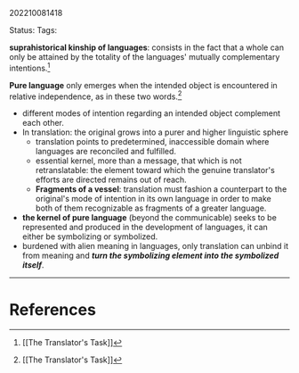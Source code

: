 202210081418

Status: 
Tags: 

**suprahistorical kinship of languages**: consists in the fact that a whole can only be attained by the totality of the languages' mutually complementary intentions.[^1]

**Pure language** only emerges when the intended object is encountered in relative independence, as in these two words.[^1]
- different modes of intention regarding an intended object complement each other.
- In translation: the original grows into a purer and higher linguistic sphere
	- translation points to predetermined, inaccessible domain where languages are reconciled and fulfilled.
	- essential kernel, more than a message, that which is not retranslatable: the element toward which the genuine translator's efforts are directed remains out of reach.
	- **Fragments of a vessel**: translation must fashion a counterpart to the original's mode of intention in its own language in order to make both of them recognizable as fragments of a greater language.
- **the kernel of pure language** (beyond the communicable) seeks to be represented and produced in the development of languages, it can either be symbolizing or symbolized.
- burdened with alien meaning in languages, only translation can unbind it from meaning and ***turn the symbolizing element into the symbolized itself***.

---
# References

[^1]: [[The Translator's Task]]
